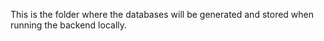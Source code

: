 This is the folder where the databases will be generated and stored when running the backend locally.
